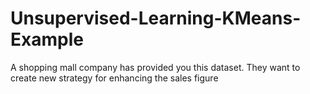 # Unsupervised-Learning-KMeans-Example
 A shopping mall company has provided you this dataset. They want to create new strategy for enhancing the sales figure
